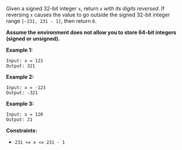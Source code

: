 Given a signed 32-bit integer `x`, return `x` *with its digits reversed*. If reversing `x` causes the value to go outside the signed 32-bit integer range `[-231, 231 - 1]`, then return `0`.

**Assume the environment does not allow you to store 64-bit integers (signed or unsigned).**

**Example 1:**

```
Input: x = 123
Output: 321

```

**Example 2:**

```
Input: x = -123
Output: -321

```

**Example 3:**

```
Input: x = 120
Output: 21

```

**Constraints:**

- `231 <= x <= 231 - 1`